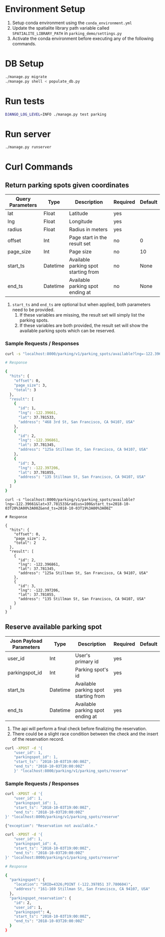# Environment Setup

1. Setup conda environment using the `conda_environment.yml`
1. Update the spatialite library path variable called `SPATIALITE_LIBRARY_PATH` in `parking_demo/settings.py`
1. Activate the conda environment before executing any of the following commands.

# DB Setup

```bash
./manage.py migrate
./manage.py shell < populate_db.py
```

# Run tests

```bash
DJANGO_LOG_LEVEL=INFO ./manage.py test parking
```

# Run server

```bash
./manage.py runserver
```

# Curl Commands

## Return parking spots given coordinates

| Query Parameters | Type | Description | Required | Default |
| ---------------- | ---- | ----------- | -------- | ------- |
| lat  |  Float | Latitude  | yes |  |
| lng  |  Float | Longitude  |  yes  |  |
| radius  |  Float | Radius in meters  | yes  |  |
| offset  | Int  | Page start in the result set  | no  | 0 |
| page_size  | Int  |  Page size |  no  |  10 |
| start_ts  | Datetime  |  Available parking spot starting from | no  |  None  |
| end_ts  |  Datetime | Available parking spot ending at  | no  |  None |

1. `start_ts` and `end_ts` are optional but when applied, both parameters need to be provided.
    1. If these variables are missing, the result set will simply list the parking spots.
    1. If these variables are both provided, the result set will show the available parking spots which can be reserved.

### Sample Requests / Responses

```bash
curl -s "localhost:8000/parking/v1/parking_spots/available?lng=-122.39661&lat=37.781533&radius=100"

# Response

{
  "hits": {
    "offset": 0,
    "page_size": 3,
    "total": 3
  },
  "result": [
    {
      "id": 1,
      "lng": -122.39661,
      "lat": 37.781533,
      "address": "468 3rd St, San Francisco, CA 94107, USA"
    },
    {
      "id": 2,
      "lng": -122.396861,
      "lat": 37.781345,
      "address": "125a Stillman St, San Francisco, CA 94107, USA"
    },
    {
      "id": 3,
      "lng": -122.397206,
      "lat": 37.781055,
      "address": "135 Stillman St, San Francisco, CA 94107, USA"
    }
  ]
}
```

```
curl -s "localhost:8000/parking/v1/parking_spots/available?lng=-122.39661&lat=37.781533&radius=100&start_ts=2018-10-03T20%3A00%3A00Z&end_ts=2018-10-03T19%3A00%3A00Z"

# Response

{
  "hits": {
    "offset": 0,
    "page_size": 2,
    "total": 2
  },
  "result": [
    {
      "id": 2,
      "lng": -122.396861,
      "lat": 37.781345,
      "address": "125a Stillman St, San Francisco, CA 94107, USA"
    },
    {
      "id": 3,
      "lng": -122.397206,
      "lat": 37.781055,
      "address": "135 Stillman St, San Francisco, CA 94107, USA"
    }
  ]
}
```

## Reserve available parking spot

| Json Payload Parameters | Type | Description | Required  | Default |
| --- | --- | --- | --- | --- |
| user_id  |  Int |  User's primary id | yes  |   |
| parkingspot_id  | Int  | Parking spot's id  |  yes  |  |
| start_ts  | Datetime  |  Available parking spot starting from | yes  |    |
| end_ts  |  Datetime | Available parking spot ending at  |  yes  |   |

1. The api will perform a final check before finalizing the reservation.
2. There could be a slight race condition between the check and the insert of the reservation record.

```bash
curl -XPOST -d '{
    "user_id": 1,
    "parkingspot_id": 1,
    "start_ts": "2018-10-03T19:00:00Z",
    "end_ts": "2018-10-03T20:00:00Z"
    }' "localhost:8000/parking/v1/parking_spots/reserve"
```
### Sample Requests / Responses

```bash
curl -XPOST -d '{
    "user_id": 1,
    "parkingspot_id": 1,
    "start_ts": "2018-10-03T19:00:00Z",
    "end_ts": "2018-10-03T20:00:00Z"
}' "localhost:8000/parking/v1/parking_spots/reserve"

{"exception": "Reservation not available."
```

```bash
curl -XPOST -d '{
    "user_id": 1,
    "parkingspot_id": 4,
    "start_ts": "2018-10-03T19:00:00Z",
    "end_ts": "2018-10-03T20:00:00Z"
}' "localhost:8000/parking/v1/parking_spots/reserve"

# Response

{
  "parkingspot": {
    "location": "SRID=4326;POINT (-122.397851 37.780604)",
    "address": "161-169 Stillman St, San Francisco, CA 94107, USA"
  },
  "parkingspot_reservation": {
    "id": 2,
    "user_id": 1,
    "parkingspot": 4,
    "start_ts": "2018-10-03T19:00:00Z",
    "end_ts": "2018-10-03T20:00:00Z"
  }
}
```
